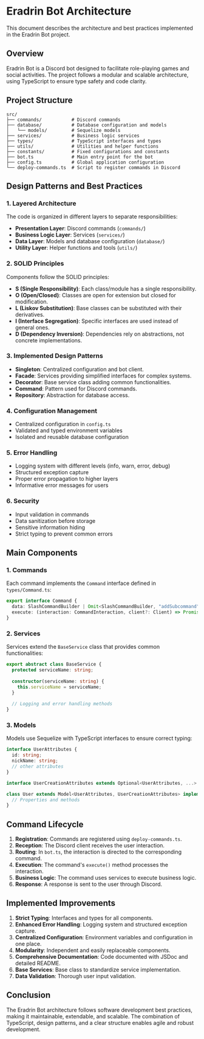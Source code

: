 # Eradrin Bot Architecture

This document describes the architecture and best practices implemented in the Eradrin Bot project.

## Overview

Eradrin Bot is a Discord bot designed to facilitate role-playing games and social activities. The project follows a modular and scalable architecture, using TypeScript to ensure type safety and code clarity.

## Project Structure

```
src/
├── commands/           # Discord commands 
├── database/           # Database configuration and models
│   └── models/         # Sequelize models
├── services/           # Business logic services
├── types/              # TypeScript interfaces and types
├── utils/              # Utilities and helper functions
├── constants/          # Fixed configurations and constants
├── bot.ts              # Main entry point for the bot
├── config.ts           # Global application configuration
└── deploy-commands.ts  # Script to register commands in Discord
```

## Design Patterns and Best Practices

### 1. Layered Architecture

The code is organized in different layers to separate responsibilities:

- **Presentation Layer**: Discord commands (`commands/`)
- **Business Logic Layer**: Services (`services/`)
- **Data Layer**: Models and database configuration (`database/`)
- **Utility Layer**: Helper functions and tools (`utils/`)

### 2. SOLID Principles

Components follow the SOLID principles:

- **S (Single Responsibility)**: Each class/module has a single responsibility.
- **O (Open/Closed)**: Classes are open for extension but closed for modification.
- **L (Liskov Substitution)**: Base classes can be substituted with their derivatives.
- **I (Interface Segregation)**: Specific interfaces are used instead of general ones.
- **D (Dependency Inversion)**: Dependencies rely on abstractions, not concrete implementations.

### 3. Implemented Design Patterns

- **Singleton**: Centralized configuration and bot client.
- **Facade**: Services providing simplified interfaces for complex systems.
- **Decorator**: Base service class adding common functionalities.
- **Command**: Pattern used for Discord commands.
- **Repository**: Abstraction for database access.

### 4. Configuration Management

- Centralized configuration in `config.ts`
- Validated and typed environment variables
- Isolated and reusable database configuration

### 5. Error Handling

- Logging system with different levels (info, warn, error, debug)
- Structured exception capture
- Proper error propagation to higher layers
- Informative error messages for users

### 6. Security

- Input validation in commands
- Data sanitization before storage
- Sensitive information hiding
- Strict typing to prevent common errors

## Main Components

### 1. Commands

Each command implements the `Command` interface defined in `types/Command.ts`:

```typescript
export interface Command {
  data: SlashCommandBuilder | Omit<SlashCommandBuilder, "addSubcommand" | "addSubcommandGroup">;
  execute: (interaction: CommandInteraction, client?: Client) => Promise<void>;
}
```

### 2. Services

Services extend the `BaseService` class that provides common functionalities:

```typescript
export abstract class BaseService {
  protected serviceName: string;
  
  constructor(serviceName: string) {
    this.serviceName = serviceName;
  }
  
  // Logging and error handling methods
}
```

### 3. Models

Models use Sequelize with TypeScript interfaces to ensure correct typing:

```typescript
interface UserAttributes {
  id: string;
  nickName: string;
  // other attributes
}

interface UserCreationAttributes extends Optional<UserAttributes, ...> {}

class User extends Model<UserAttributes, UserCreationAttributes> implements UserAttributes {
  // Properties and methods
}
```

## Command Lifecycle

1. **Registration**: Commands are registered using `deploy-commands.ts`.
2. **Reception**: The Discord client receives the user interaction.
3. **Routing**: In `bot.ts`, the interaction is directed to the corresponding command.
4. **Execution**: The command's `execute()` method processes the interaction.
5. **Business Logic**: The command uses services to execute business logic.
6. **Response**: A response is sent to the user through Discord.

## Implemented Improvements

1. **Strict Typing**: Interfaces and types for all components.
2. **Enhanced Error Handling**: Logging system and structured exception capture.
3. **Centralized Configuration**: Environment variables and configuration in one place.
4. **Modularity**: Independent and easily replaceable components.
5. **Comprehensive Documentation**: Code documented with JSDoc and detailed README.
6. **Base Services**: Base class to standardize service implementation.
7. **Data Validation**: Thorough user input validation.

## Conclusion

The Eradrin Bot architecture follows software development best practices, making it maintainable, extendable, and scalable. The combination of TypeScript, design patterns, and a clear structure enables agile and robust development. 
